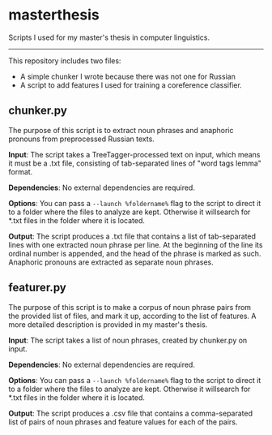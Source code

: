 # masterthesis
Scripts I used for my master's thesis in computer linguistics.

----

This repository includes two files:

- A simple chunker I wrote because there was not one for Russian
- A script to add features I used for training a coreference classifier.

chunker.py
-----------

The purpose of this script is to extract noun phrases and anaphoric pronouns from preprocessed Russian texts. 

**Input**: The script takes a TreeTagger-processed text on input, which means it must be a .txt file, consisting of tab-separated lines of "word  tags  lemma" format.

**Dependencies**: No external dependencies are required.

**Options**: You can pass a `--launch %foldername%` flag to the script to direct it to a folder where the files to analyze are kept. Otherwise it willsearch for *.txt files in the folder where it is located.

**Output**: The script produces a .txt file that contains a list of tab-separated lines with one extracted noun phrase per line. At the beginning of the line its ordinal number is appended, and the head of the phrase is marked as such. Anaphoric pronouns are extracted as separate noun phrases.

featurer.py
-----------

The purpose of this script is to make a corpus of noun phrase pairs from the provided list of files, and mark it up, according to the list of features. A more detailed description is provided in my master's thesis.

**Input**: The script takes a list of noun phrases, created by chunker.py on input.

**Dependencies**: No external dependencies are required.

**Options**: You can pass a `--launch %foldername%` flag to the script to direct it to a folder where the files to analyze are kept. Otherwise it willsearch for *.txt files in the folder where it is located.

**Output**: The script produces a .csv file that contains a comma-separated list of pairs of noun phrases and feature values for each of the pairs.

